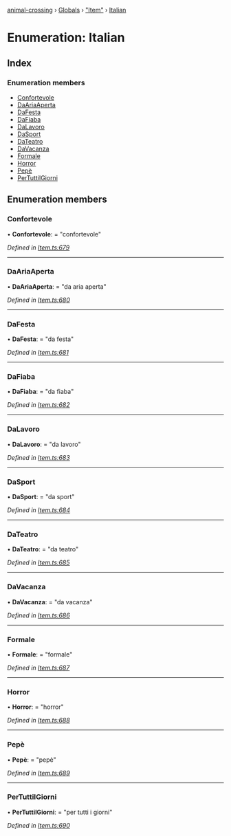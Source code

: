 [animal-crossing](../README.md) › [Globals](../globals.md) › ["Item"](../modules/_item_.md) › [Italian](_item_.italian.md)

# Enumeration: Italian

## Index

### Enumeration members

* [Confortevole](_item_.italian.md#confortevole)
* [DaAriaAperta](_item_.italian.md#daariaaperta)
* [DaFesta](_item_.italian.md#dafesta)
* [DaFiaba](_item_.italian.md#dafiaba)
* [DaLavoro](_item_.italian.md#dalavoro)
* [DaSport](_item_.italian.md#dasport)
* [DaTeatro](_item_.italian.md#dateatro)
* [DaVacanza](_item_.italian.md#davacanza)
* [Formale](_item_.italian.md#formale)
* [Horror](_item_.italian.md#horror)
* [Pepè](_item_.italian.md#pepè)
* [PerTuttiIGiorni](_item_.italian.md#pertuttiigiorni)

## Enumeration members

###  Confortevole

• **Confortevole**: = "confortevole"

*Defined in [Item.ts:679](https://github.com/Norviah/animal-crossing/blob/738a792/module/types/Item.ts#L679)*

___

###  DaAriaAperta

• **DaAriaAperta**: = "da aria aperta"

*Defined in [Item.ts:680](https://github.com/Norviah/animal-crossing/blob/738a792/module/types/Item.ts#L680)*

___

###  DaFesta

• **DaFesta**: = "da festa"

*Defined in [Item.ts:681](https://github.com/Norviah/animal-crossing/blob/738a792/module/types/Item.ts#L681)*

___

###  DaFiaba

• **DaFiaba**: = "da fiaba"

*Defined in [Item.ts:682](https://github.com/Norviah/animal-crossing/blob/738a792/module/types/Item.ts#L682)*

___

###  DaLavoro

• **DaLavoro**: = "da lavoro"

*Defined in [Item.ts:683](https://github.com/Norviah/animal-crossing/blob/738a792/module/types/Item.ts#L683)*

___

###  DaSport

• **DaSport**: = "da sport"

*Defined in [Item.ts:684](https://github.com/Norviah/animal-crossing/blob/738a792/module/types/Item.ts#L684)*

___

###  DaTeatro

• **DaTeatro**: = "da teatro"

*Defined in [Item.ts:685](https://github.com/Norviah/animal-crossing/blob/738a792/module/types/Item.ts#L685)*

___

###  DaVacanza

• **DaVacanza**: = "da vacanza"

*Defined in [Item.ts:686](https://github.com/Norviah/animal-crossing/blob/738a792/module/types/Item.ts#L686)*

___

###  Formale

• **Formale**: = "formale"

*Defined in [Item.ts:687](https://github.com/Norviah/animal-crossing/blob/738a792/module/types/Item.ts#L687)*

___

###  Horror

• **Horror**: = "horror"

*Defined in [Item.ts:688](https://github.com/Norviah/animal-crossing/blob/738a792/module/types/Item.ts#L688)*

___

###  Pepè

• **Pepè**: = "pepè"

*Defined in [Item.ts:689](https://github.com/Norviah/animal-crossing/blob/738a792/module/types/Item.ts#L689)*

___

###  PerTuttiIGiorni

• **PerTuttiIGiorni**: = "per tutti i giorni"

*Defined in [Item.ts:690](https://github.com/Norviah/animal-crossing/blob/738a792/module/types/Item.ts#L690)*
